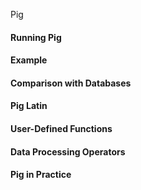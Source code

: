Pig

#### Running Pig

#### Example

#### Comparison with Databases


#### Pig Latin

#### User-Defined Functions

#### Data Processing Operators

#### Pig in Practice

